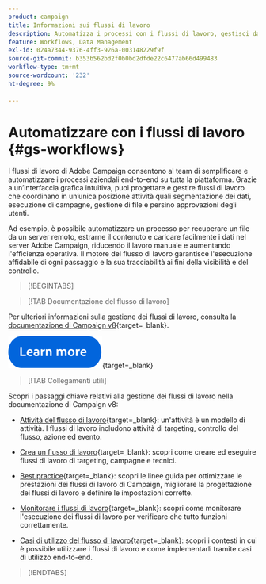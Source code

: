 ```yaml
---
product: campaign
title: Informazioni sui flussi di lavoro
description: Automatizza i processi con i flussi di lavoro, gestisci dati e tipi di pubblico, invia messaggi e altro ancora
feature: Workflows, Data Management
exl-id: 024a7344-9376-4ff3-926a-003148229f9f
source-git-commit: b353b562bd2f0b0bd2dfde22c6477ab66d499483
workflow-type: tm+mt
source-wordcount: '232'
ht-degree: 9%

---
```


# Automatizzare con i flussi di lavoro {#gs-workflows}

I flussi di lavoro di Adobe Campaign consentono al team di semplificare e automatizzare i processi aziendali end-to-end su tutta la piattaforma. Grazie a un’interfaccia grafica intuitiva, puoi progettare e gestire flussi di lavoro che coordinano in un’unica posizione attività quali segmentazione dei dati, esecuzione di campagne, gestione di file e persino approvazioni degli utenti.

Ad esempio, è possibile automatizzare un processo per recuperare un file da un server remoto, estrarne il contenuto e caricare facilmente i dati nel server Adobe Campaign, riducendo il lavoro manuale e aumentando l&#39;efficienza operativa. Il motore del flusso di lavoro garantisce l&#39;esecuzione affidabile di ogni passaggio e la sua tracciabilità ai fini della visibilità e del controllo.

>[!BEGINTABS]

>[!TAB Documentazione del flusso di lavoro]

Per ulteriori informazioni sulla gestione dei flussi di lavoro, consulta la [documentazione di Campaign v8](https://experienceleague.adobe.com/docs/campaign/automation/workflows/introduction/about-workflows.html?lang=it){target=_blank}.


[![immagine](../../assets/do-not-localize/learn-more-button.svg)](https://experienceleague.adobe.com/docs/campaign/automation/workflows/introduction/about-workflows.html?lang=it){target=_blank}


>[!TAB Collegamenti utili]

Scopri i passaggi chiave relativi alla gestione dei flussi di lavoro nella documentazione di Campaign v8:

* [Attività del flusso di lavoro](https://experienceleague.adobe.com/docs/campaign/automation/workflows/wf-activities/activities.html?lang=it){target=_blank}: un&#39;attività è un modello di attività. I flussi di lavoro includono attività di targeting, controllo del flusso, azione ed evento.

* [Crea un flusso di lavoro](https://experienceleague.adobe.com/docs/campaign/automation/workflows/introduction/build-a-workflow.html?lang=it){target=_blank}: scopri come creare ed eseguire flussi di lavoro di targeting, campagne e tecnici.

* [Best practice](https://experienceleague.adobe.com/docs/campaign/automation/workflows/introduction/workflow-best-practices.html){target=_blank}: scopri le linee guida per ottimizzare le prestazioni dei flussi di lavoro di Campaign, migliorare la progettazione dei flussi di lavoro e definire le impostazioni corrette.

* [Monitorare i flussi di lavoro](https://experienceleague.adobe.com/docs/campaign/automation/workflows/monitoring-workflows/monitor-workflow-execution.html){target=_blank}: scopri come monitorare l&#39;esecuzione dei flussi di lavoro per verificare che tutto funzioni correttamente.

* [Casi di utilizzo del flusso di lavoro](https://experienceleague.adobe.com/docs/campaign/automation/workflows/use-cases/workflow-use-cases.html){target=_blank}: scopri i contesti in cui è possibile utilizzare i flussi di lavoro e come implementarli tramite casi di utilizzo end-to-end.


>[!ENDTABS]





<!--

Adobe Campaign uses workflows to:

* Carry out targeting campaigns. [Learn more](building-a-workflow.md#implementation-steps-)
* Build campaigns: for each campaign, the **[!UICONTROL Workflow]** tab lets you build the target and create the deliveries. [Learn more](building-a-workflow.md#campaign-workflows)
* Perform technical processes: cleanup, collecting tracking information or provisional calculations. [Learn more](building-a-workflow.md#technical-workflows)

A workflow can mean both a process definition (the workflow model, which is a representation of what is supposed to happen) and an instance of this process (a workflow instance, which is a representation of what is actually happening).

The workflow template describes the various tasks to be performed and how they are linked together. The task templates are called activities and are represented by icons. They are linked together by transitions.

![](assets/example1.png)

Each workflow contains:

* **[!UICONTROL Activities]**

  An activity describes a task template. The various activities available are represented on the diagram by icons. Each type has common properties and specific properties. For example, while all activities have a name and label, only the **[!UICONTROL Approval]** activity has an assignment.

  In a workflow diagram, a given activity can produce multiple tasks, in particular when there is a loop or recurrent (periodic) actions.

  All workflow activities are listed in [this section](about-activities.md), including use cases and samples.

* **[!UICONTROL Transitions]**

  Transitions enable you to link activities and to define their sequence. A transition links a source activity to a destination activity. There are several sorts of transitions, which depend on the source activity. Some transitions have additional parameters such as a duration, a condition or a filter.

  A transition which is not linked to a destination activity is colored orange and the arrow head is shown as a diamond.

  >[!NOTE]
  >
  >A workflow containing unterminated transitions can still be executed: a warning message will be generated and the workflow will pause once it reaches the transition but it will not generate an error. It is thus possible to start a workflow without it being finished and to add to it as you go along.

  For more information about how to build a workflow, refer to [this section](building-a-workflow.md).

* **[!UICONTROL Worktables]**

  The worktable contains all the information carried by the transition. Each workflow uses several worktables. The data conveyed in these tables can be accelerated and used throughout the workflow's life cycle, as long as it is not purged. Indeed, unneeded tables are purged each time the workflow is passivated, and possibly during the execution of the largest workflows to avoid overloading the server.

  Learn more on workflow data and tables in [this section](how-to-use-workflow-data.md).

## Key principles and best practices{#principles-workflows}

Refer to these sections to find guidance and best practices to automate processes with workflows:

* Learn more about workflow activities in [this page](how-to-use-workflow-data.md).
* Learn how to build a workflow in [this section](building-a-workflow.md).
* Discover how to use workflows to import data in Campaign in [this section](../../platform/using/import-export-workflows.md).
* Workflow best practices are detailed in [this page](workflow-best-practices.md).
* Find guidance about workflow execution in [this section](starting-a-workflow.md).
* Learn how to monitor workflows in [this page](monitoring-workflow-execution.md).
* Learn how to grant access to users to use workflows in [this page](managing-rights.md).

-->